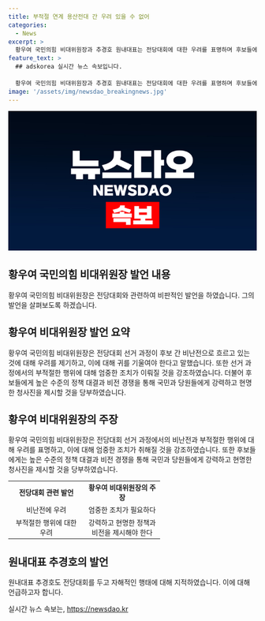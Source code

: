 ```yaml
---
title: 부적절 연계 용산전대 간 우려 있을 수 없어
categories:
  - News
excerpt: >
  황우여 국민의힘 비대위원장과 추경호 원내대표는 전당대회에 대한 우려를 표명하며 후보들에게 책임을 강조했다. 비대위원장은 부적절한 연계 우려를 거론하고, 당헌·당규를 어긴 행위에 대해 엄중한 조치를 촉구했다. 또한 전대의 공방을 자해적 행위로 지적하며 후보들에게 국민과 정책적 대결을 보여달라고 당부했다. 원내대표도 마찬가지로 후보들의 분열 우려를 지적하고, 선관위의 엄정한 조치를 촉구하며 정책적 경쟁을 강조했다.
feature_text: >
  ## adskorea 실시간 뉴스 속보입니다.

  황우여 국민의힘 비대위원장과 추경호 원내대표는 전당대회에 대한 우려를 표명하며 후보들에게 책임을 강조했다. 비대위원장은 부적절한 연계 우려를 거론하고, 당헌·당규를 어긴 행위에 대해 엄중한 조치를 촉구했다. 또한 전대의 공방을 자해적 행위로 지적하며 후보들에게 국민과 정책적 대결을 보여달라고 당부했다. 원내대표도 마찬가지로 후보들의 분열 우려를 지적하고, 선관위의 엄정한 조치를 촉구하며 정책적 경쟁을 강조했다.
image: '/assets/img/newsdao_breakingnews.jpg'
---
```


<p><img src="/assets/img/newsdao_breakingnews.jpg" alt="adskorea 속보" /></p>

<h2 data-ke-size="size26">황우여 국민의힘 비대위원장 발언 내용</h2>

<p data-ke-size="size16">황우여 국민의힘 비대위원장은 전당대회와 관련하여 비판적인 발언을 하였습니다. 그의 발언을 살펴보도록 하겠습니다.</p>

<h2 data-ke-size="size24">황우여 비대위원장 발언 요약</h2>

<p data-ke-size="size16">황우여 국민의힘 비대위원장은 전당대회 선거 과정이 후보 간 비난전으로 흐르고 있는 것에 대해 우려를 제기하고, 이에 대해 귀를 기울여야 한다고 말했습니다. 또한 선거 과정에서의 부적절한 행위에 대해 엄중한 조치가 이뤄질 것을 강조하였습니다. 더불어 후보들에게 높은 수준의 정책 대결과 비전 경쟁을 통해 국민과 당원들에게 강력하고 현명한 청사진을 제시할 것을 당부하였습니다.</p>

<h2 data-ke-size="size24">황우여 비대위원장의 주장</h2>

<p data-ke-size="size16">황우여 국민의힘 비대위원장은 전당대회 선거 과정에서의 비난전과 부적절한 행위에 대해 우려를 표명하고, 이에 대해 엄중한 조치가 취해질 것을 강조하였습니다. 또한 후보들에게는 높은 수준의 정책 대결과 비전 경쟁을 통해 국민과 당원들에게 강력하고 현명한 청사진을 제시할 것을 당부하였습니다.</p>

<table>
  <tr>
    <td style="text-align: center; width: 140px;"><b>전당대회 관련 발언</b></td>
    <td style="text-align: center; width: 140px;"><b>황우여 비대위원장의 주장</b></td>
  </tr>
  <tr>
    <td style="text-align: center; height: 17px;">비난전에 우려</td>
    <td style="text-align: center; height: 17px;">엄중한 조치가 필요하다</td>
  </tr>
  <tr>
    <td style="text-align: center; height: 17px;">부적절한 행위에 대한 우려</td>
    <td style="text-align: center; height: 17px;">강력하고 현명한 정책과 비전을 제시해야 한다</td>
  </tr>
</table>

<h2 data-ke-size="size24">원내대표 추경호의 발언</h2>

<p data-ke-size="size16">원내대표 추경호도 전당대회를 두고 자해적인 행태에 대해 지적하였습니다. 이에 대해 언급하고자 합니다.</p>
실시간 뉴스 속보는, <a href="https://newsdao.kr" rel="dofollow">https://newsdao.kr</a>


